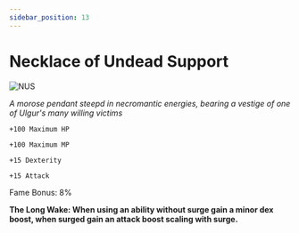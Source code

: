 ```yaml
---
sidebar_position: 13
---
```


# Necklace of Undead Support

![NUS](https://vwiki.valorserver.com/api/item/picture/necklace%20of%20undead%20support)

<i>A morose pendant steepd in necromantic energies, bearing a vestige of one of Ulgur's many willing victims</i>

    +100 Maximum HP
    
    +100 Maximum MP
    
    +15 Dexterity
    
    +15 Attack
    
Fame Bonus: 8%

**The Long Wake: When using an ability without surge gain a minor dex boost, when surged gain an attack boost scaling with surge.**
